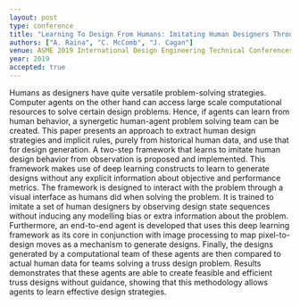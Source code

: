 ```yaml
---
layout: post
type: conference
title: "Learning To Design From Humans: Imitating Human Designers Through Deep Learning"
authors: ["A. Raina", "C. McComb", "J. Cagan"]
venue: ASME 2019 International Design Engineering Technical Conferences and Computers and Information in Engineering Conference
year: 2019
accepted: true
---
```

Humans as designers have quite versatile problem-solving strategies. Computer agents on the other hand can access large scale computational resources to solve certain design problems. Hence, if agents can learn from human behavior, a synergetic human-agent problem solving team can be created. This paper presents an approach to extract human design strategies and implicit rules, purely from historical human data, and use that for design generation. A two-step framework that learns to imitate human design behavior from observation is proposed and implemented. This framework makes use of deep learning constructs to learn to generate designs without any explicit information about objective and performance metrics. The framework is designed to interact with the problem through a visual interface as humans did when solving the problem. It is trained to imitate a set of human designers by observing design state sequences without inducing any modelling bias or extra information about the problem. Furthermore, an end-to-end agent is developed that uses this deep learning framework as its core in conjunction with image processing to map pixel-to-design moves as a mechanism to generate designs. Finally, the designs generated by a computational team of these agents are then compared to actual human data for teams solving a truss design problem. Results demonstrates that these agents are able to create feasible and efficient truss designs without guidance, showing that this methodology allows agents to learn effective design strategies. 
